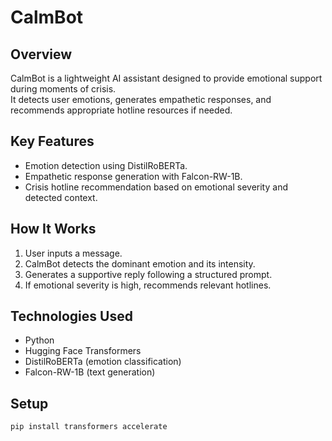# CalmBot

## Overview
CalmBot is a lightweight AI assistant designed to provide emotional support during moments of crisis.  
It detects user emotions, generates empathetic responses, and recommends appropriate hotline resources if needed.

## Key Features
- Emotion detection using DistilRoBERTa.
- Empathetic response generation with Falcon-RW-1B.
- Crisis hotline recommendation based on emotional severity and detected context.

## How It Works
1. User inputs a message.
2. CalmBot detects the dominant emotion and its intensity.
3. Generates a supportive reply following a structured prompt.
4. If emotional severity is high, recommends relevant hotlines.

## Technologies Used
- Python
- Hugging Face Transformers
- DistilRoBERTa (emotion classification)
- Falcon-RW-1B (text generation)

## Setup
```bash
pip install transformers accelerate
